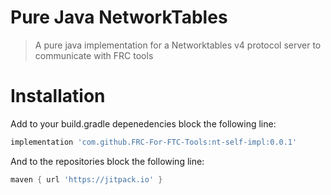 # Pure Java NetworkTables

> A pure java implementation for a Networktables v4 protocol server to communicate with FRC tools


# Installation
Add to your build.gradle depenedencies block the following line:
```gradle
implementation 'com.github.FRC-For-FTC-Tools:nt-self-impl:0.0.1'
```
And to the repositories block the following line:
```gradle
maven { url 'https://jitpack.io' }
```

